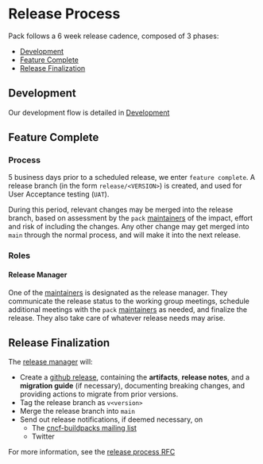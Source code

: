 # Release Process

Pack follows a 6 week release cadence, composed of 3 phases:
  - [Development](#development)
  - [Feature Complete](#feature-complete)
  - [Release Finalization](#release-finalization)

## Development
Our development flow is detailed in [Development](DEVELOPMENT.md)

## Feature Complete
### Process
5 business days prior to a scheduled release, we enter `feature complete`. A release branch (in the form `release/<VERSION>`) is created, and used for User Acceptance testing (`UAT`).

During this period, relevant changes may be merged into the release branch, based on assessment by the `pack` [maintainers][maintainers] of the impact, effort and risk of including the changes. Any other change may get merged into `main` through the normal process, and will make it into the next release.

### Roles
#### Release Manager
One of the [maintainers][maintainers] is designated as the release manager. They communicate the release status to the working group meetings, schedule additional meetings with the `pack` [maintainers][maintainers] as needed, and finalize the release. They also take care of whatever release needs may arise.

## Release Finalization
The [release manager](#release-manager) will:
- Create a [github release][release], containing the **artifacts**, **release notes**, and a **migration guide** (if necessary), documenting breaking changes, and providing actions to migrate from prior versions.
- Tag the release branch as `v<version>`
- Merge the release branch into `main`
- Send out release notifications, if deemed necessary, on
  - The [cncf-buildpacks mailing list](https://lists.cncf.io/g/cncf-buildpacks)
  - Twitter

For more information, see the [release process RFC][release-process]

[maintainers]: https://github.com/buildpacks/community/blob/main/TEAMS.md#platform-team
[release-process]: https://github.com/buildpacks/rfcs/blob/main/text/0039-release-process.md#change-control-board
[release]: https://github.com/buildpacks/pack/releases

